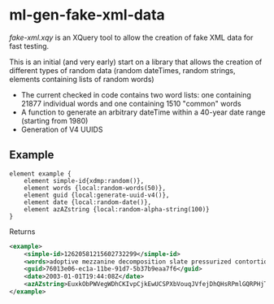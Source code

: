 # ml-gen-fake-xml-data

*fake-xml.xqy* is an XQuery tool to allow the creation of fake XML data for fast testing.

This is an initial (and very early) start on a library that allows the creation of different types of random data (random dateTimes, random strings, elements containing lists of random words)

* The current checked in code contains two word lists: one containing 21877 individual words and one containing 1510 "common" words 
* A function to generate an arbitrary dateTime within a 40-year date range (starting from 1980)
* Generation of V4 UUIDS

## Example

```xquery
element example {
    element simple-id{xdmp:random()},
    element words {local:random-words(50)},
    element guid {local:generate-uuid-v4()},
    element date {local:random-date()},
    element azAZstring {local:random-alpha-string(100)}
}
```

Returns 

```xml
<example>
    <simple-id>12620581215602732299</simple-id>
    <words>adoptive mezzanine decomposition slate pressurized contortion virus finished video game commentary shantytown slide disillusionment jockstrap nail snappy rightful expressive rambling hew commercial bank irresistible queen rip-off peacemaker sportsman belong exile skin cloak-and-dagger ventilator vegetation collaborate vindictive yr. illustrate cremation empty poorly proofread Frisbee what contingent sneaky archipelago phooey guest regularity spaceship in-depth</words>
    <guid>76013e06-ec1a-11be-91d7-5b37b9eaa7f6</guid>
    <date>2003-01-01T19:44:08Z</date>
    <azAZstring>EuxkObPWVegWDhCKIvpCjkEwUCSPXbVouqJVfejDhQHsRPmlGQRPHjTHsejdrNAlvkkVwdPCjEAJHtdxoMrGVNOFoZrCIFYcUZqv</azAZstring>
</example>
```